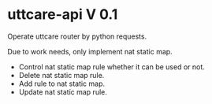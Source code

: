 # uttcare-api V 0.1
Operate uttcare router by python requests.

Due to work needs, only implement nat static map.

- Control nat static map rule whether it can be used or not.
- Delete nat static map rule.
- Add rule to nat static map.
- Update nat static map rule.
